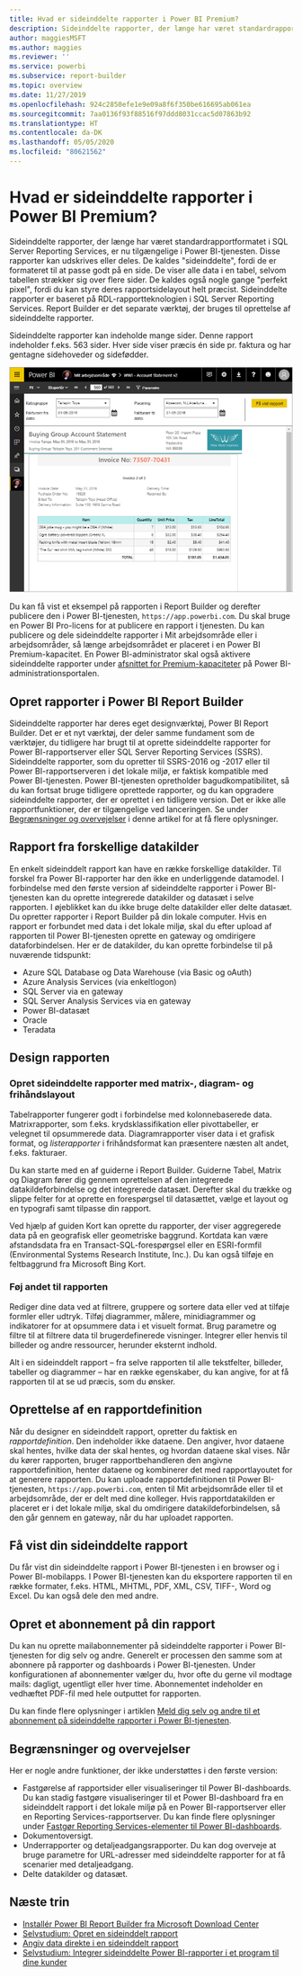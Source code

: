 ```yaml
---
title: Hvad er sideinddelte rapporter i Power BI Premium?
description: Sideinddelte rapporter, der længe har været standardrapportformatet i SQL Server Reporting Services, er nu tilgængelige i Power BI-tjenesten. Disse rapporter kan udskrives eller deles. Du kan styre rapportlayoutet præcist. De viser alle data i en tabel, også selvom tabellen strækker sig over flere sider.
author: maggiesMSFT
ms.author: maggies
ms.reviewer: ''
ms.service: powerbi
ms.subservice: report-builder
ms.topic: overview
ms.date: 11/27/2019
ms.openlocfilehash: 924c2850efe1e9e09a8f6f350be616695ab061ea
ms.sourcegitcommit: 7aa0136f93f88516f97ddd8031ccac5d07863b92
ms.translationtype: HT
ms.contentlocale: da-DK
ms.lasthandoff: 05/05/2020
ms.locfileid: "80621562"
---
```

# <a name="what-are-paginated-reports-in-power-bi-premium"></a>Hvad er sideinddelte rapporter i Power BI Premium?

Sideinddelte rapporter, der længe har været standardrapportformatet i SQL Server Reporting Services, er nu tilgængelige i Power BI-tjenesten. Disse rapporter kan udskrives eller deles. De kaldes "sideinddelte", fordi de er formateret til at passe godt på en side. De viser alle data i en tabel, selvom tabellen strækker sig over flere sider. De kaldes også nogle gange "perfekt pixel", fordi du kan styre deres rapportsidelayout helt præcist. Sideinddelte rapporter er baseret på RDL-rapportteknologien i SQL Server Reporting Services. Report Builder er det separate værktøj, der bruges til oprettelse af sideinddelte rapporter. 

Sideinddelte rapporter kan indeholde mange sider. Denne rapport indeholder f.eks. 563 sider. Hver side viser præcis én side pr. faktura og har gentagne sidehoveder og sidefødder.

![Sideinddelt](media/paginated-reports-report-builder-power-bi/power-bi-paginated-wwi-report-page.png)

Du kan få vist et eksempel på rapporten i Report Builder og derefter publicere den i Power BI-tjenesten, `https://app.powerbi.com`. Du skal bruge en Power BI Pro-licens for at publicere en rapport i tjenesten. Du kan publicere og dele sideinddelte rapporter i Mit arbejdsområde eller i arbejdsområder, så længe arbejdsområdet er placeret i en Power BI Premium-kapacitet. En Power BI-administrator skal også aktivere sideinddelte rapporter under [afsnittet for Premium-kapaciteter](../service-admin-premium-workloads.md#paginated-reports) på Power BI-administrationsportalen. 

## <a name="create-reports-in-power-bi-report-builder"></a>Opret rapporter i Power BI Report Builder

Sideinddelte rapporter har deres eget designværktøj, Power BI Report Builder. Det er et nyt værktøj, der deler samme fundament som de værktøjer, du tidligere har brugt til at oprette sideinddelte rapporter for Power BI-rapportserver eller SQL Server Reporting Services (SSRS). Sideinddelte rapporter, som du opretter til SSRS-2016 og -2017 eller til Power BI-rapportserveren i det lokale miljø, er faktisk kompatible med Power BI-tjenesten. Power BI-tjenesten opretholder bagudkompatibilitet, så du kan fortsat bruge tidligere oprettede rapporter, og du kan opgradere sideinddelte rapporter, der er oprettet i en tidligere version. Det er ikke alle rapportfunktioner, der er tilgængelige ved lanceringen. Se under [Begrænsninger og overvejelser](#limitations-and-considerations) i denne artikel for at få flere oplysninger.
     
## <a name="report-from-a-variety-of-data-sources"></a>Rapport fra forskellige datakilder

En enkelt sideinddelt rapport kan have en række forskellige datakilder. Til forskel fra Power BI-rapporter har den ikke en underliggende datamodel. I forbindelse med den første version af sideinddelte rapporter i Power BI-tjenesten kan du oprette integrerede datakilder og datasæt i selve rapporten. I øjeblikket kan du ikke bruge delte datakilder eller delte datasæt. Du opretter rapporter i Report Builder på din lokale computer. Hvis en rapport er forbundet med data i det lokale miljø, skal du efter upload af rapporten til Power BI-tjenesten oprette en gateway og omdirigere dataforbindelsen. Her er de datakilder, du kan oprette forbindelse til på nuværende tidspunkt:

- Azure SQL Database og Data Warehouse (via Basic og oAuth)
- Azure Analysis Services (via enkeltlogon)
- SQL Server via en gateway
- SQL Server Analysis Services via en gateway
- Power BI-datasæt
- Oracle
- Teradata

## <a name="design-your-report"></a>Design rapporten  

### <a name="create-paginated-reports-with-matrix-chart-and-free-form-layouts"></a>Opret sideinddelte rapporter med matrix-, diagram- og frihåndslayout

Tabelrapporter fungerer godt i forbindelse med kolonnebaserede data. Matrixrapporter, som f.eks. krydsklassifikation eller pivottabeller, er velegnet til opsummerede data. Diagramrapporter viser data i et grafisk format, og *listerapporter* i frihåndsformat kan præsentere næsten alt andet, f.eks. fakturaer. 
  
Du kan starte med en af guiderne i Report Builder. Guiderne Tabel, Matrix og Diagram fører dig gennem oprettelsen af den integrerede datakildeforbindelse og det integrerede datasæt. Derefter skal du trække og slippe felter for at oprette en forespørgsel til datasættet, vælge et layout og en typografi samt tilpasse din rapport.  
  
Ved hjælp af guiden Kort kan oprette du rapporter, der viser aggregerede data på en geografisk eller geometriske baggrund. Kortdata kan være afstandsdata fra en Transact-SQL-forespørgsel eller en ESRI-formfil (Environmental Systems Research Institute, Inc.). Du kan også tilføje en feltbaggrund fra Microsoft Bing Kort.  

### <a name="add-more-to-your-report"></a>Føj andet til rapporten

Rediger dine data ved at filtrere, gruppere og sortere data eller ved at tilføje formler eller udtryk. Tilføj diagrammer, målere, minidiagrammer og indikatorer for at opsummere data i et visuelt format.  Brug parametre og filtre til at filtrere data til brugerdefinerede visninger. Integrer eller henvis til billeder og andre ressourcer, herunder eksternt indhold.  

Alt i en sideinddelt rapport – fra selve rapporten til alle tekstfelter, billeder, tabeller og diagrammer – har en række egenskaber, du kan angive, for at få rapporten til at se ud præcis, som du ønsker.

## <a name="creating-a-report-definition"></a>Oprettelse af en rapportdefinition

Når du designer en sideinddelt rapport, opretter du faktisk en *rapportdefinition*. Den indeholder ikke dataene. Den angiver, hvor dataene skal hentes, hvilke data der skal hentes, og hvordan dataene skal vises. Når du kører rapporten, bruger rapportbehandleren den angivne rapportdefinition, henter dataene og kombinerer det med rapportlayoutet for at generere rapporten. Du kan uploade rapportdefinitionen til Power BI-tjenesten, `https://app.powerbi.com`, enten til Mit arbejdsområde eller til et arbejdsområde, der er delt med dine kolleger. Hvis rapportdatakilden er placeret er i det lokale miljø, skal du omdirigere datakildeforbindelsen, så den går gennem en gateway, når du har uploadet rapporten. 

## <a name="view-your-paginated-report"></a>Få vist din sideinddelte rapport
Du får vist din sideinddelte rapport i Power BI-tjenesten i en browser og i Power BI-mobilapps. I Power BI-tjenesten kan du eksportere rapporten til en række formater, f.eks. HTML, MHTML, PDF, XML, CSV, TIFF-, Word og Excel. Du kan også dele den med andre.  

## <a name="create-a-subscription-to-your-report"></a>Opret et abonnement på din rapport

Du kan nu oprette mailabonnementer på sideinddelte rapporter i Power BI-tjenesten for dig selv og andre. Generelt er processen den samme som at abonnere på rapporter og dashboards i Power BI-tjenesten. Under konfigurationen af abonnementer vælger du, hvor ofte du gerne vil modtage mails: dagligt, ugentligt eller hver time. Abonnementet indeholder en vedhæftet PDF-fil med hele outputtet for rapporten.

Du kan finde flere oplysninger i artiklen [Meld dig selv og andre til et abonnement på sideinddelte rapporter i Power BI-tjenesten](../consumer/paginated-reports-subscriptions.md). 

## <a name="limitations-and-considerations"></a>Begrænsninger og overvejelser

Her er nogle andre funktioner, der ikke understøttes i den første version:

- Fastgørelse af rapportsider eller visualiseringer til Power BI-dashboards. Du kan stadig fastgøre visualiseringer til et Power BI-dashboard fra en sideinddelt rapport i det lokale miljø på en Power BI-rapportserver eller en Reporting Services-rapportserver. Du kan finde flere oplysninger under [Fastgør Reporting Services-elementer til Power BI-dashboards](https://docs.microsoft.com/sql/reporting-services/pin-reporting-services-items-to-power-bi-dashboards).
- Dokumentoversigt.
- Underrapporter og detaljeadgangsrapporter.  Du kan dog overveje at bruge parametre for URL-adresser med sideinddelte rapporter for at få scenarier med detaljeadgang.
- Delte datakilder og datasæt.

 
## <a name="next-steps"></a>Næste trin

- [Installér Power BI Report Builder fra Microsoft Download Center](https://go.microsoft.com/fwlink/?linkid=2086513)
- [Selvstudium: Opret en sideinddelt rapport](paginated-reports-quickstart-aw.md)
- [Angiv data direkte i en sideinddelt rapport](paginated-reports-enter-data.md)
- [Selvstudium: Integrer sideinddelte Power BI-rapporter i et program til dine kunder](../developer/embed-paginated-reports-customers.md)